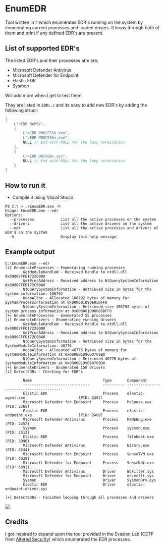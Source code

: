 # EnumEDR
Tool written in `C` which enumerates EDR's running on the system by enumerating current processes and loaded drivers. It loops through both of them and print if any defined EDR's are present.

## List of supported EDR's
The listed EDR's and their processes atm are;
- Microsoft Defender Antivirus
- Microsoft Defender for Endpoint
- Elastic EDR
- Sysmon

Will add more when I get to test them.

They are listed in `EDRs.c` and its easy to add new EDR's by adding the following struct:

```c
{
	L"<EDR NAME>",
	{
		L"<EDR PROCESS>.exe",
		L"<EDR PROCESS>.exe",
		NULL // End with NULL for the loop termination
	},
	{
		L"<EDR DRIVER>.sys",
		NULL // End with NULL for the loop termination
	}
}
```

## How to run it
- Compile it using Visual Studio

```
PS C:\ > .\EnumEDR.exe -h
Usage: EnumEDR.exe --edr
Options:
  --processes            List all the active processes on the system
  --drivers              List all the active drivers on the system
  --edr                  List all the active processes and drivers of EDR's on the system
  -h                     Display this help message.
```

## Example output
```
C:\EnumEDR.exe --edr
[i] EnumerateProcesses - Enumerating running processes
        GetModuleHandleW - Received handle to ntdll.dll 0x00007FFD17220000
        GetProcAddress - Received address to NtQuerySystemInformation 0x00007FFD172C0040
        NtQuerySystemInformation - Retrieved size in bytes for the system information: 100792
        HeapAlloc - Allocated 100792 bytes of memory for SystemProcessInformation at 0x000001D90605DFF0
        NtQuerySystemInformation - Retrieved size 100792 bytes of system process information at 0x000001D90605DFF0
[+] EnumerateProcesses - Enumerated 55 processes
[i] EnumerateDrivers - Enumerating running drivers
        GetModuleHandleW - Received handle to ntdll.dll 0x00007FFD17220000
        GetProcAddress - Received address to NtQuerySystemInformation 0x00007FFD172C0040
        NtQuerySystemInformation - Retrieved size in bytes for the SystemModuleInformation: 46776
        HeapAlloc - Allocated 46776 bytes of memory for SystemModuleInformation at 0x000001D9060769B0
        NtQuerySystemInformation - Retrieved 46776 bytes of SystemModuleInformation at 0x000001D9060769B0
[+] EnumerateDrivers - Enumerated 158 drivers
[i] DetectEDRs - Checking for EDR's

        Name                                Type       Component
        ------------------------------      ---------- ----------------------------------------
        Elastic EDR                         Process    elastic-agent.exe                        (PID: 2352)
        Microsoft Defender for Endpoint     Process    MsSense.exe                              (PID: 2368)
        Elastic EDR                         Process    elastic-endpoint.exe                     (PID: 2400)
        Microsoft Defender Antivirus        Process    MsMpEng.exe                              (PID: 2452)
        Sysmon                              Process    sysmon.exe                               (PID: 2512)
        Elastic EDR                         Process    filebeat.exe                             (PID: 3996)
        Microsoft Defender Antivirus        Process    NisSrv.exe                               (PID: 4244)
        Microsoft Defender for Endpoint     Process    SenseTVM.exe                             (PID: 6028)
        Microsoft Defender for Endpoint     Process    SenseNdr.exe                             (PID: 6092)
        Microsoft Defender Antivirus        Driver     WdFilter.sys
        Microsoft Defender for Endpoint     Driver     mssecflt.sys
        Sysmon                              Driver     SysmonDrv.sys
        Elastic EDR                         Driver     elastic-endpoint-driver.sys

[+] DetectEDRs - Finished looping through all processes and drivers
```

![](Pasted%20image%2020250722092746.png)

## Credits
I got inspired to expand upon the tool provided in the Evasion Lab (CETP from [Altered Security](https://www.alteredsecurity.com/evasionlab)) which enumerated the EDR processes.
